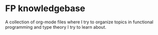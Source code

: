 # FP knowledgebase

A collection of org-mode files where I try to organize topics in functional programming and type theory I try to learn about.
